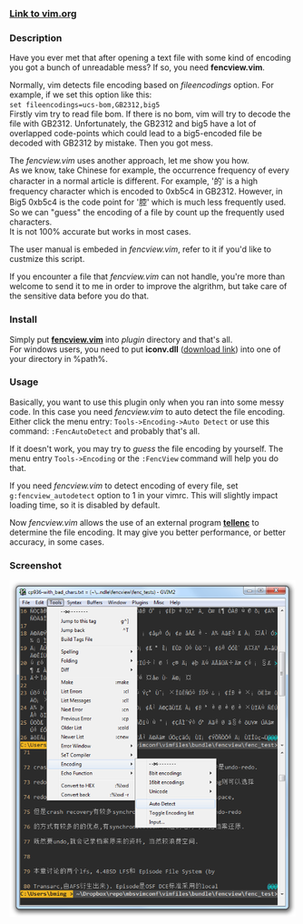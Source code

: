 ### [Link to vim.org](http://www.vim.org/scripts/script.php?script_id=1708)

### Description
Have you ever met that after opening a text file with some kind of encoding you got a bunch of unreadable mess? 
If so, you need **fencview.vim**.

Normally, vim detects file encoding based on *fileencodings* option. For example, if we set this option like this:  
`set fileencodings=ucs-bom,GB2312,big5`  
Firstly vim try to read file bom. If there is no bom, vim will try to decode the file with GB2312. Unfortunately, the GB2312 and big5 have a lot of overlapped code-points which could lead to a big5-encoded file be decoded with GB2312 by mistake. Then you got mess. 

The *fencview.vim* uses another approach, let me show you how.  
As we know, take Chinese for example, the occurrence frequency of every character in a normal article is different. For example, '的' is a high frequency character which is encoded to 0xb5c4 in GB2312. However, in Big5 0xb5c4 is the code point for '腔' which is much less frequently used. So we can "guess" the encoding of a file by count up the frequently used characters.  
It is not 100% accurate but works in most cases. 

The user manual is embeded in *fencview.vim*, refer to it if you'd like to custmize this script.

If you encounter a file that *fencview.vim* can not handle, you're more than welcome to send it to me in order to improve the algrithm, but take care of the sensitive data before you do that.

### Install
Simply put **[fencview.vim](https://github.com/mbbill/fencview/blob/master/plugin/fencview.vim)** into *plugin* directory and that's all.  
For windows users, you need to put **iconv.dll** ([download link](https://sites.google.com/site/mbbill/iconv.dll)) into one of your directory in %path%.

### Usage
Basically, you want to use this plugin only when you ran into some messy code. In this case you need *fencview.vim* to auto detect the file encoding. Either click the menu entry: `Tools->Encoding->Auto Detect` or use this command: `:FencAutoDetect` and probably that's all.

If it doesn't work, you may try to *guess* the file encoding by yourself. The menu entry `Tools->Encoding` or the `:FencView` command will help you do that.

If you need *fencview.vim* to detect encoding of every file, set `g:fencview_autodetect` option to 1 in your vimrc. This will slightly impact loading time, so it is disabled by default.

Now *fencview.vim* allows the use of an external program **[tellenc](https://github.com/adah1972/tellenc)** to determine the file encoding. It may give you better performance, or better accuracy, in some cases.

### Screenshot
![](doc/fencview.png)
